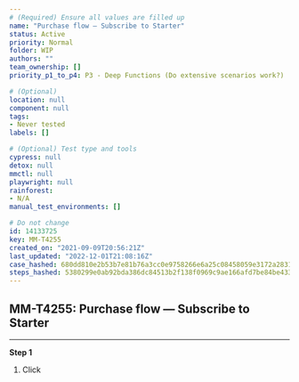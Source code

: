 ```yaml
---
# (Required) Ensure all values are filled up
name: "Purchase flow — Subscribe to Starter"
status: Active
priority: Normal
folder: WIP
authors: ""
team_ownership: []
priority_p1_to_p4: P3 - Deep Functions (Do extensive scenarios work?)

# (Optional)
location: null
component: null
tags: 
- Never tested
labels: []

# (Optional) Test type and tools
cypress: null
detox: null
mmctl: null
playwright: null
rainforest: 
- N/A
manual_test_environments: []

# Do not change
id: 14133725
key: MM-T4255
created_on: "2021-09-09T20:56:21Z"
last_updated: "2022-12-01T21:08:16Z"
case_hashed: 680dd810e2b53b7e81b76a3cc0e9758266e6a25c08458059e3172a2831cd14941ed5b6044300524c21ffc5bc3295e01d
steps_hashed: 5380299e0ab92bda386dc84513b2f138f0969c9ae166afd7be84be43318472714549915605d6960c6c496ee533ab4d48
---
```


<!-- (Auto-generated) Based on frontmatter's "key" and "name" -->

## MM-T4255: Purchase flow — Subscribe to Starter

---

**Step 1**

1. Click
